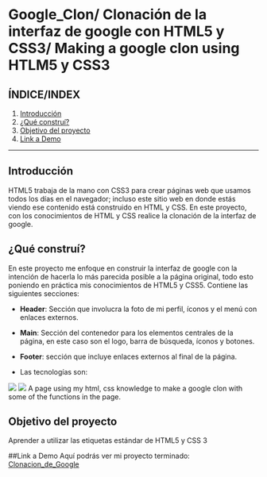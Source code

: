 <!--Principal title-->
# Google_Clon/ Clonación de la interfaz de google con HTML5 y CSS3/ Making a google clon using HTLM5 y CSS3
<!--Second Section-->
## **ÍNDICE/INDEX**
1. [Introducción](#)
2. [¿Qué construí?](#)
3. [Objetivo del proyecto](#)
4. [Link a Demo](#)

****
<!--It is to separate sections in the page-->
## Introducción
HTML5 trabaja de la mano con CSS3 para crear páginas web que usamos todos los días en el navegador; incluso este sitio web en donde estás viendo ese contenido está construido en HTML y CSS. En este proyecto, con los conocimientos de HTML y CSS realice la clonación de la interfaz de google.

## ¿Qué construí?
En este proyecto me enfoque en construir la interfaz de google con la intención de hacerla lo más parecida posible a la página original, todo esto poniendo en práctica mis conocimientos de HTML5 y CSS5. Contiene las siguientes secciones:

* **Header**: Sección que involucra la foto de mi perfil, íconos y el menú con enlaces externos.
  
* **Main**: Sección del contenedor para los elementos centrales de la página, en este caso son el logo, barra de búsqueda, íconos y botones.
  
* **Footer**: sección que incluye enlaces externos al final de la página.

* Las tecnologías son:
<img src="https://img.shields.io/badge/CSS3-1572B6?style=for-the-badge&logo=css3&logoColor=white"/>
<img src="https://img.shields.io/badge/HTML5-E34F26?style=for-the-badge&logo=html5&logoColor=white"/>
A page using my html, css knowledge to make a google clon with some of the functions in the page.

## Objetivo del proyecto
Aprender a utilizar las etiquetas estándar de HTML5 y CSS 3

##Link a Demo
Aquí podrás ver mi proyecto terminado: [Clonacion_de_Google](#)
